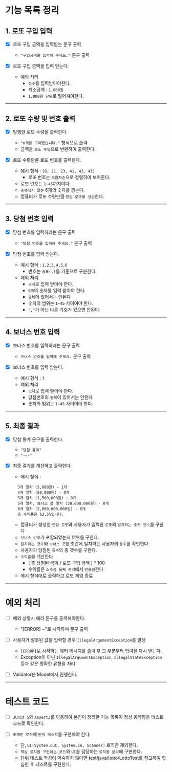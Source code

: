 # 기능 목록 정리
## 1. 로또 구입 입력
- [x] 로또 구입 금액을 입력받는 문구 출력
  - `"구입금액을 입력해 주세요."` 문구 출력
  

- [x] 로또 구입 금액을 입력 받는다.
  - 예외 처리
    - `정수`를 입력받아야한다. 
    - 최소금액 : `1,000원`
    - `1,000원 단위`로 떨어져야한다.
---
## 2. 로또 수량 및 번호 출력
- [x] 발행한 로또 수량을 출력한다.
  - `"n개를 구매했습니다."` 형식으로 출력
  - 금액을 `로또 수량`으로 변환하여 출력한다.


- [x] 로또 수량만큼 로또 번호를 출력한다.
  - 예시 형식 : `[8, 21, 23, 41, 42, 43]`
    - 로또 번호는 `오름차순`으로 정렬하여 보여준다.
  - 로또 번호는 `1~45`까지이다.
  - `중복되지 않는` 6개의 숫자를 뽑는다.
  - 컴퓨터가 로또 수량만큼 `랜덤 로또를 생성`한다.
---
## 3. 당첨 번호 입력
- [x] 당첨 번호를 입력하라는 문구 출력
  - `"당첨 번호를 입력해 주세요."` 문구 출력


- [x] 당첨 번호를 입력 받는다.
  - 예시 형식 : `1,2,3,4,5,6`
    - 번호는 `쉼표(,)`를 기준으로 구분한다.
  - 예외 처리
    - `숫자`로 입력 받아야 한다.
    - `6개`의 숫자를 입력 받아야 한다.
    - `중복`이 있어서는 안된다
    - 숫자의 범위는 `1~45` 사이여야 한다.
    - `","`가 아닌 다른 기호가 있으면 안된다.
---
## 4. 보너스 번호 입력
- [x] 보너스 번호를 입력하라는 문구 출력
  - `보너스 번호를 입력해 주세요.` 문구 출력


- [x] 보너스 번호를 입력 받는다.
  - 예시 형식 : `7`
  - 예외 처리
    - `숫자`로 입력 받아야 한다.
    - 당첨번호와 `중복`이 있어서는 안된다
    - 숫자의 범위는 `1~45` 사이여야 한다.
---
## 5. 최종 결과
- [x] 당첨 통계 문구를 출력한다.
  - `"당첨 통계"`
  - `"---"`
  

- [x] 최종 결과를 계산하고 출력한다.
  - 에시 형식 : 
  ```
    3개 일치 (5,000원) - 1개
    4개 일치 (50,000원) - 0개
    5개 일치 (1,500,000원) - 0개
    5개 일치, 보너스 볼 일치 (30,000,000원) - 0개
    6개 일치 (2,000,000,000원) - 0개
    총 수익률은 62.5%입니다.
  ```
    - 컴퓨터가 생성한 `랜덤 로또`와 사용자가 입력한 `로또`의 `일치하는 숫자 갯수`를 구한다
    - `보너스 번호`가 포함되었는지 여부를 구한다.
    - `일치하는 갯수`와 `보너스 포함` 조건에 일치하는 사용자의 `등수`를 확인한다
    - 사용자가 당첨된 `등수`의 총 갯수를 구한다.
    - `수익률`을 계산한다
      - ( 총 당첨된 금액 / 로또 구입 금액 ) * 100
      - 수익률은 `소수점 둘째 자리`에서 `반올림`한다
    - 에시 형식대로 출력하고 로또 게임 종료
---
# 예외 처리
- [ ] 예외 상황시 에러 문구를 출력해야한다.
  - "[ERROR] ~"로 시작하며 문구 출력


- [ ] 사용자가 잘못된 값을 입력할 경우 `IllegalArgumentException`를 발생
  - `[ERROR]`로 시작하는 에러 메시지를 출력 후 그 부분부터 입력을 다시 받는다.
  - Exception이 아닌 `IllegalArgumentException`, `IllegalStateException` 등과 같은 명확한 유형을 처리


- [ ] Validator은 Model에서 진행한다.

---
# 테스트 코드
- [ ] `JUnit 5`와 `AssertJ`를 이용하여 본인이 정리한 기능 목록이 정상 동작함을 테스트 코드로 확인한다.


- [ ] `도메인 로직`에 `단위 테스트`를 구현해야 한다. 
  - 단, `UI(System.out, System.in, Scanner)` 로직은 제외한다.
  - `핵심 로직을 구현하는 코드`와 `UI`를 담당하는 `로직을 분리`해 구현한다.
  - 단위 테스트 작성이 익숙하지 않다면 test/java/lotto/LottoTest를 참고하여 학습한 후 테스트를 구현한다.
